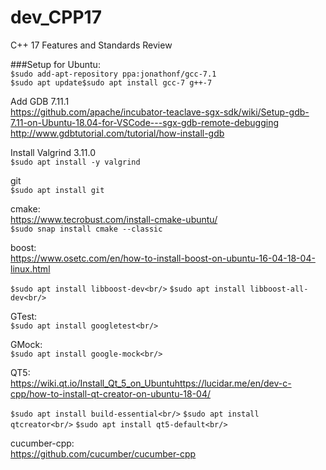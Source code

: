 # dev_CPP17
C++ 17 Features and Standards Review

###Setup for Ubuntu:<br/>
`$sudo add-apt-repository ppa:jonathonf/gcc-7.1`<br/>
`$sudo apt update$sudo apt install gcc-7 g++-7`<br/>

Add GDB 7.11.1<br/>
https://github.com/apache/incubator-teaclave-sgx-sdk/wiki/Setup-gdb-7.11-on-Ubuntu-18.04-for-VSCode---sgx-gdb-remote-debugging<br/>
http://www.gdbtutorial.com/tutorial/how-install-gdb<br/>

Install Valgrind 3.11.0<br/>
`$sudo apt install -y valgrind`

git<br/>
`$sudo apt install git`

cmake:<br/>
https://www.tecrobust.com/install-cmake-ubuntu/<br/>
`$sudo snap install cmake --classic`

boost:<br/>
https://www.osetc.com/en/how-to-install-boost-on-ubuntu-16-04-18-04-linux.html<br/>

`$sudo apt install libboost-dev<br/>`
`$sudo apt install libboost-all-dev<br/>`

GTest:<br/>
`$sudo apt install googletest<br/>`

GMock:<br/>
`$sudo apt install google-mock<br/>`

QT5:<br/>
https://wiki.qt.io/Install_Qt_5_on_Ubuntuhttps://lucidar.me/en/dev-c-cpp/how-to-install-qt-creator-on-ubuntu-18-04/

`$sudo apt install build-essential<br/>`
`$sudo apt install qtcreator<br/>`
`$sudo apt install qt5-default<br/>`

cucumber-cpp:<br/>
https://github.com/cucumber/cucumber-cpp
